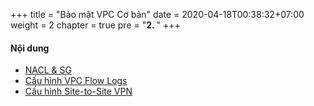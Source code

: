 +++
title = "Bảo mật VPC Cơ bản"
date = 2020-04-18T00:38:32+07:00
weight = 2
chapter = true
pre = "<b>2. </b>"
+++

#### Nội dung

* [NACL & SG](1-configure-nacl-and-sg)
* [Cấu hình VPC Flow Logs](2-configure-vpc-flow-logs)
* [Cấu hình Site-to-Site VPN](3-setup-site-to-site-vpn)

